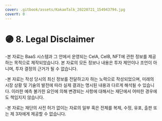 ```yaml
---
cover: .gitbook/assets/KakaoTalk_20220721_154943794.jpg
coverY: 0
---
```


# 🟣 8. Legal Disclaimer

\-본 자료는 BaaS 시스템과 그 안에서 운영되는 CelA, CelB, NFT에 관한 정보를 제공하는 목적으로 제작되었습니다. 본 자료의 모든 정보나 내용은 투자 제안이나 조언이 아니며, 투자 결정의 근거가 될 수 없습니다.

\-본 자료는 작성 당시의 최신 정보를 전달하고자 하는 노력으로 작성되었으며, 미래의 시장 상황 및 기술의 발전에 따라 실제 결과는 명시된 내용과 다르게 해석될 수 있습니다. 이러한 예측 불가한 요인에 의해 변경되는 사항에 대해서는 재단에서 어떠한 경우에도 책임지지 않습니다.

\-본 자료는 재단의 사전 허가 없이는 자료의 일부 혹은 전체를 복제, 수정, 유포, 출판 또는 제 3자에게 제공할 수 없습니다.
